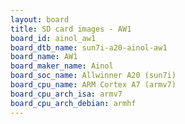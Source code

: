 ```yaml
---
layout: board
title: SD card images - AW1
board_id: ainol_aw1
board_dtb_name: sun7i-a20-ainol-aw1
board_name: AW1
board_maker_name: Ainol
board_soc_name: Allwinner A20 (sun7i)
board_cpu_name: ARM Cortex A7 (armv7)
board_cpu_arch_isa: armv7
board_cpu_arch_debian: armhf
---
```

